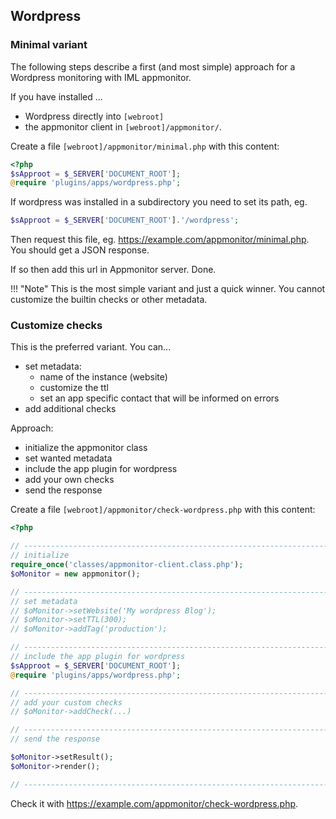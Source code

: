 ## Wordpress

### Minimal variant

The following steps describe a first (and most simple) approach for a Wordpress monitoring with IML appmonitor.

If you have installed ...

* Wordpress directly into `[webroot]`
* the appmonitor client in `[webroot]/appmonitor/`.

Create a file `[webroot]/appmonitor/minimal.php` with this content:

```php
<?php
$sApproot = $_SERVER['DOCUMENT_ROOT']; 
@require 'plugins/apps/wordpress.php';
```

If wordpress was installed in a subdirectory you need to set its path, eg.

```php
$sApproot = $_SERVER['DOCUMENT_ROOT'].'/wordpress'; 
```

Then request this file, eg. <https://example.com/appmonitor/minimal.php>. You should get a JSON response.

If so then add this url in Appmonitor server. Done.

!!! "Note"
    This is the most simple variant and just a quick winner.
    You cannot customize the builtin checks or other metadata. 

### Customize checks

This is the preferred variant. You can...

* set metadata: 
  * name of the instance (website)
  * customize the ttl
  * set an app specific contact that will be informed on errors
* add additional checks

Approach:

* initialize the appmonitor class
* set wanted metadata
* include the app plugin for wordpress
* add your own checks
* send the response

Create a file `[webroot]/appmonitor/check-wordpress.php` with this content:

```php
<?php

// ----------------------------------------------------------------------
// initialize
require_once('classes/appmonitor-client.class.php');
$oMonitor = new appmonitor();

// ----------------------------------------------------------------------
// set metadata
// $oMonitor->setWebsite('My wordpress Blog');
// $oMonitor->setTTL(300);
// $oMonitor->addTag('production');

// ----------------------------------------------------------------------
// include the app plugin for wordpress
$sApproot = $_SERVER['DOCUMENT_ROOT']; 
@require 'plugins/apps/wordpress.php';

// ----------------------------------------------------------------------
// add your custom checks
// $oMonitor->addCheck(...)

// ----------------------------------------------------------------------
// send the response

$oMonitor->setResult();
$oMonitor->render();

// ----------------------------------------------------------------------
```

Check it with <https://example.com/appmonitor/check-wordpress.php>.

